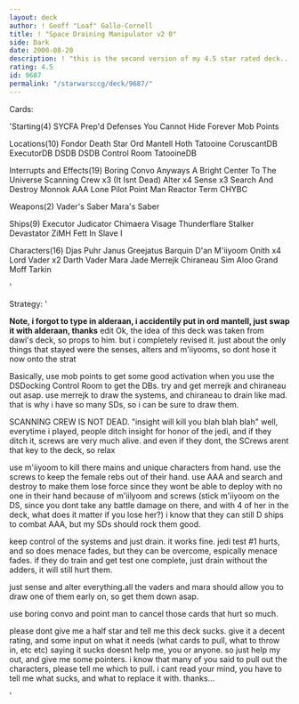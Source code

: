 ```yaml
---
layout: deck
author: ! Geoff "Loaf" Gallo-Cornell
title: ! "Space Draining Manipulator v2 0"
side: Dark
date: 2000-08-20
description: ! "this is the second version of my 4.5 star rated deck....check it out"
rating: 4.5
id: 9687
permalink: "/starwarsccg/deck/9687/"
---
```

Cards: 

'Starting(4)
SYCFA
Prep'd Defenses
You Cannot Hide Forever
Mob Points

Locations(10)
Fondor
Death Star
Ord Mantell
Hoth
Tatooine
CoruscantDB
ExecutorDB
DSDB
DSDB Control Room
TatooineDB


Interrupts and Effects(19)
Boring Convo Anyways
A Bright Center To The Universe
Scanning Crew x3 (It Isnt Dead)
Alter x4
Sense x3
Search And Destroy
Monnok
AAA
Lone Pilot
Point Man
Reactor Term
CHYBC

Weapons(2)
Vader's Saber
Mara's Saber

Ships(9)
Executor
Judicator
Chimaera
Visage
Thunderflare
Stalker
Devastator
ZiMH
Fett In Slave I

Characters(16)
Djas Puhr
Janus Greejatus
Barquin D'an
M'iiyoom Onith x4
Lord Vader x2
Darth Vader
Mara Jade
Merrejk
Chiraneau
Sim Aloo
Grand Moff Tarkin

'

Strategy: '

**Note, i forgot to type in alderaan, i accidentily put in ord mantell, just swap it with alderaan, thanks**
edit Ok, the idea of this deck was taken from dawi's deck, so props to him. but i completely revised it. just about the only things that stayed were the senses, alters and m'iiyooms, so dont hose it now onto the strat

Basically, use mob points to get some good activation when you use the DSDocking Control Room to get the DBs. try and get merrejk and chiraneau out asap. use merrejk to draw the systems, and chiraneau to drain like mad. that is why i have so many SDs, so i can be sure to draw them.

SCANNING CREW IS NOT DEAD. "insight will kill you blah blah blah" well, everytime i played, people ditch insight for honor of the jedi, and if they ditch it, screws are very much alive. and even if they dont, the SCrews arent that key to the deck, so relax

use m'iiyoom to kill there mains and unique characters from hand. use the screws to keep the female rebs out of their hand. use AAA and search and destroy to make them lose force since they wont be able to deploy with no one in their hand because of m'iilyoom and screws (stick m'iiyoom on the DS, since you dont take any battle damage on there, and with 4 of her in the deck, what does it matter if you lose her?) i know that they can still D ships to combat AAA, but my SDs should rock them good.

keep control of the systems and just drain. it works fine. jedi test #1 hurts, and so does menace fades, but they can be overcome, espically menace fades. if they do train and get test one complete, just drain without the adders, it will still hurt them.

just sense and alter everything.all the vaders and mara should allow you to draw one of them early on, so get them down asap.

use boring convo and point man to cancel those cards that hurt so much.

please dont give me a half star and tell me this deck sucks. give it a decent rating, and some input on what it needs (what cards to pull, what to throw in, etc etc) saying it sucks doesnt help me, you or anyone. so just help my out, and give me some pointers. i know that many of you said to pull out the characters, please tell me which to pull. i cant read your mind, you have to tell me what sucks, and what to replace it with. thanks...

'
